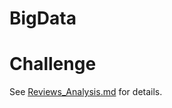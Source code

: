 # BigData
# Challenge
See [Reviews_Analysis.md](https://github.com/pqrt12/BigData/blob/master/Reviews_Analysis.md) for details.
